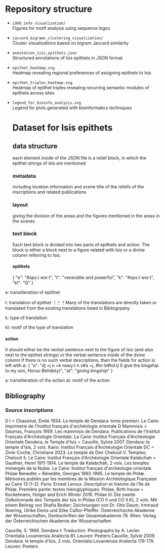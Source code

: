 # Repository structure

- `LOGO_info_visualization/`  
  Figures for motif analysis using sequence logos

- `jaccard_bigrams_clustering_visualization/`  
  Cluster visualizations based on bigram Jaccard similarity

- `annotation_isis_epithets.json`  
  Structured annotations of Isis epithets in JSON format

- `epithet_heatmap.svg`  
  Heatmap revealing regional preferences of assigning epithets to Isis

- `epithet_triples_heatmap.svg`  
  Heatmap of epithet triples revealing recurring semantic modules of epithets across sites

- `legend_for_bioinfo_analysis.svg`  
  Legend for plots generated with bioinformatics techniques

  # Dataset for Isis epithets
  ## data structure
  each element inside of the JSON file is a relief block, in which the epithet strings of Isis are mentioned
  ### metadata
  including location information and scene title of the reliefs of the inscriptions and related publications
  ### layout
  giving the division of the areas and the figures mentioned in the areas in the scenes
  ### text block
  Each text block is divided into two parts of epithets and action. The block is either a block next to a figure related with Isis or a divine column referring to Isis.
  #### epithets
  {
            "e": "#sps.t wsr.t",
            "t": "venerable and powerful",
            "k": "#sps.t wsr.t",
            "kt": "Q"
          }
  
e: transliteration of epitihet

t: translation of epithet
！！！Many of the translations are directly taken or translated from the existing translations listed in Bibliogrpahy.

k: type of translation

kt: motif of the type of translation
#### action
It should either be the verbal sentence next to the figure of Isis (and also next to the epithet strings) or the verbal sentence inside of the dvine column
If there is no such verbal descriptions, then the fields for action is left with ∅.
{
          "a": "dj =j n =k nswy.t n z#a =j, #hr-b#hd.tj  (I give the kingship to my son, Horus-Behdety)",
          "at": "giving kingship"
        }

a: transliteration of the action
at: motif of the action

  ## Bibliography
  ### Source inscriptions
  D I = Chassinat, Émile 1934. Le temple de Dendara: tome premieri. Le Caire: Imprimerie de l'Institut français d'archéologie orientale
  D Mammisis = Daumas, François 1959. Les mammisis de Dendara. Publications de l'Institut Français d'Archéologie Orientale. La Caire: Institut Français d'Archéologie Orientale
  Dendera, le Temple d'Isis = Cauville, Sylvie 2007. Dendara: le temple d'Isis, 2 vols. Kairo: Institut Français d'Archéologie Orientale
  DC = Zivie-Coche, Christiane 2023. Le temple de Deir Chelouit V. Temples; Chelouit 5. Le Caire: Institut Français d'Archéologie Orientale
  Kalabchah = Gauthier, Henri 1911-1914. Le temple de Kalabchah, 2 vols. Les temples immergés de la Nubie. Le Caire: Institut français d'archéologie orientale.
  Philae Benedite = Bénédite, Georges 1893-1895. Le temple de Philæ. Mémoires publiés par les membres de la Mission Archéologique Française au Caire 13 (1-2). Paris: Ernest Leroux. Description et histoire de l'île de Philæ. Première partie: textes hiéroglyphiques. 
  Philae, Birth house = Kockelmann, Holger and Erich Winter 2016. Philae III: Die zweite Ostkolonnade des Tempels der Isis in Philae (CO II und CO II K), 2 vols. Mit einem Beitrag von Shafia Bedier; Zeichnungen von Dr. Otto Daum, Irmtraud Noering, Ulrike Denis und Silke Caßor-Pfeiffer. Österreichische Akademie der Wissenschaften, Denkschriften der Gesamtakademie 78. Wien: Verlag der Österreichischen Akademie der Wissenschaften
  
  Cauville, S. 1998. Dendara I: Traduction. Photographs by A. Lecler. Orientalia Lovaniensia Analecta 81. Leuven: Peeters
  Cauville, Sylvie 2009. Dendara: le temple d'Isis, 2 vols. Orientalia Lovaniensia Analecta 178-179. Leuven: Peeters

